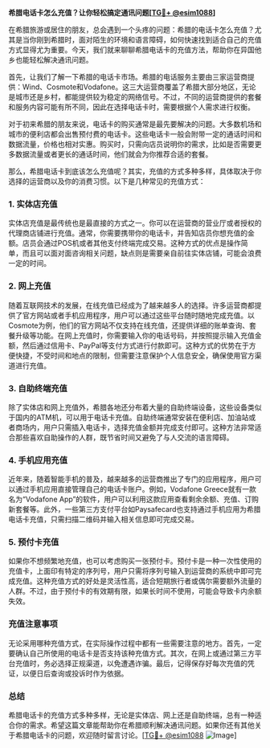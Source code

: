 **希腊电话卡怎么充值？让你轻松搞定通讯问题[[TG💪+ @esim1088](https://t.me/s/esim1088)]**

在希腊旅游或居住的朋友，总会遇到一个头疼的问题：希腊的电话卡怎么充值？尤其是当你刚到希腊时，面对陌生的环境和语言障碍，如何快速找到适合自己的充值方式显得尤为重要。今天，我们就来聊聊希腊电话卡的充值方法，帮助你在异国他乡也能轻松解决通讯问题。

首先，让我们了解一下希腊的电话卡市场。希腊的电话服务主要由三家运营商提供：Wind、Cosmote和Vodafone。这三大运营商覆盖了希腊大部分地区，无论是城市还是乡村，都能提供较为稳定的网络信号。不过，不同的运营商提供的套餐和服务内容可能有所不同，因此在选择电话卡时，需要根据个人需求进行权衡。

对于初来希腊的朋友来说，电话卡的购买通常是最先要解决的问题。大多数机场和城市的便利店都会出售预付费的电话卡。这些电话卡一般会附带一定的通话时间和数据流量，价格也相对实惠。购买时，只需向店员说明你的需求，比如是否需要更多数据流量或者更长的通话时间，他们就会为你推荐合适的套餐。

那么，希腊电话卡到底该怎么充值呢？其实，充值的方式多种多样，具体取决于你选择的运营商以及你的消费习惯。以下是几种常见的充值方式：

### 1. 实体店充值

实体店充值是最传统也是最直接的方式之一。你可以在运营商的营业厅或者授权的代理商店铺进行充值。通常，你需要携带你的电话卡，并告知店员你想充值的金额。店员会通过POS机或者其他支付终端完成交易。这种方式的优点是操作简单，而且可以面对面咨询相关问题，缺点则是需要亲自前往实体店铺，可能会浪费一定的时间。

### 2. 网上充值

随着互联网技术的发展，在线充值已经成为了越来越多人的选择。许多运营商都提供了官方网站或者手机应用程序，用户可以通过这些平台随时随地完成充值。以Cosmote为例，他们的官方网站不仅支持在线充值，还提供详细的账单查询、套餐升级等功能。在网上充值时，你需要输入你的电话号码，并按照提示输入充值金额，然后通过信用卡、PayPal等支付方式进行付款即可。这种方式的优势在于方便快捷，不受时间和地点的限制，但需要注意保护个人信息安全，确保使用官方渠道进行充值。

### 3. 自助终端充值

除了实体店和网上充值外，希腊各地还分布着大量的自助终端设备，这些设备类似于国内的ATM机，可以用于电话卡充值。自助终端通常安装在便利店、加油站或者商场内，用户只需插入电话卡，选择充值金额并完成支付即可。这种方法非常适合那些喜欢自助操作的人群，既节省时间又避免了与人交流的语言障碍。

### 4. 手机应用充值

近年来，随着智能手机的普及，越来越多的运营商推出了专门的应用程序，用户可以通过手机应用直接管理自己的电话卡账户。例如，Vodafone Greece就有一款名为“Vodafone App”的软件，用户可以利用这款应用查看剩余余额、充值、订购新套餐等。此外，一些第三方支付平台如Paysafecard也支持通过手机应用为希腊电话卡充值，只需扫描二维码并输入相关信息即可完成交易。

### 5. 预付卡充值

如果你不想频繁地充值，也可以考虑购买一张预付卡。预付卡是一种一次性使用的充值卡，上面印有特定的序列号，用户只需将序列号输入到运营商的系统中即可完成充值。这种充值方式的好处是灵活性高，适合短期旅行者或偶尔需要额外流量的人群。不过，由于预付卡的有效期有限，如果长时间不使用，可能会导致卡内余额失效。

### 充值注意事项

无论采用哪种充值方式，在实际操作过程中都有一些需要注意的地方。首先，一定要确认自己所使用的电话卡是否支持该种充值方式。其次，在网上或通过第三方平台充值时，务必选择正规渠道，以免遭遇诈骗。最后，记得保存好每次充值的凭证，以便日后查询或投诉时作为依据。

### 总结

希腊电话卡的充值方式多种多样，无论是实体店、网上还是自助终端，总有一种适合你的需求。希望这篇文章能帮助你在希腊顺利解决通讯问题。如果你还有其他关于希腊电话卡的问题，欢迎随时留言讨论。[[TG💪+ @esim1088](https://t.me/s/esim1088) ![Image](https://i.postimg.cc/4NQfJmqS/Snipaste-2025-05-13-00-14-12.png)]